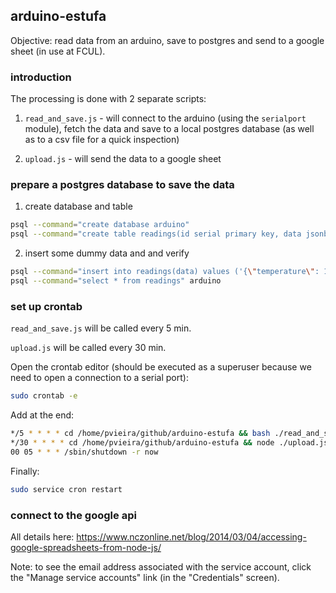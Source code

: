 ## arduino-estufa

Objective: read data from an arduino, save to postgres and send to a google sheet (in use at FCUL).

### introduction

The processing is done with 2 separate scripts:

1) `read_and_save.js` - will connect to the arduino (using the `serialport` module), fetch the data and save to a local postgres database (as well as to a csv file for a quick inspection)

2) `upload.js` - will send the data to a google sheet

### prepare a postgres database to save the data

1) create database and table
```bash
psql --command="create database arduino"
psql --command="create table readings(id serial primary key, data jsonb, remote boolean default false);" arduino
```
2) insert some dummy data and and verify
```bash
psql --command="insert into readings(data) values ('{\"temperature\": 1.1}'), ('{\"temperature\": 2.2}');" arduino
psql --command="select * from readings" arduino
```

### set up crontab

`read_and_save.js` will be called every 5 min.

`upload.js` will be called every 30 min.

Open the crontab editor (should be executed as a superuser because we need to open a connection to a serial port):
```bash
sudo crontab -e
```

Add at the end:
```bash
*/5 * * * * cd /home/pvieira/github/arduino-estufa && bash ./read_and_save.sh
*/30 * * * * cd /home/pvieira/github/arduino-estufa && node ./upload.js
00 05 * * * /sbin/shutdown -r now

```

Finally:
```bash
sudo service cron restart
```


### connect to the google api

All details here: https://www.nczonline.net/blog/2014/03/04/accessing-google-spreadsheets-from-node-js/

Note: to see the email address associated with the service account, click the "Manage service accounts" link (in the "Credentials" screen).
